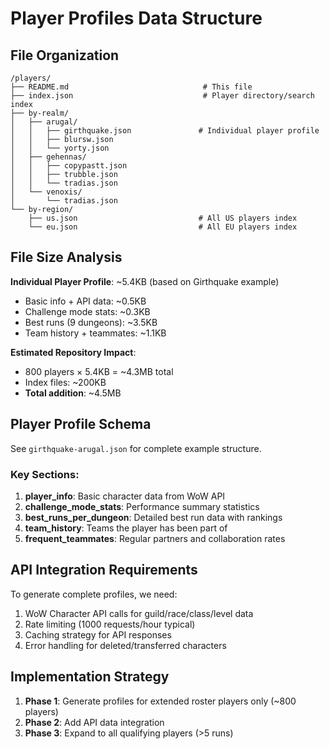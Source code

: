 # Player Profiles Data Structure

## File Organization

```
/players/
├── README.md                              # This file
├── index.json                             # Player directory/search index
├── by-realm/
│   ├── arugal/
│   │   ├── girthquake.json               # Individual player profile
│   │   ├── blursw.json
│   │   └── yorty.json
│   ├── gehennas/
│   │   ├── copypastt.json
│   │   ├── trubble.json
│   │   └── tradias.json
│   └── venoxis/
│       └── tradias.json
└── by-region/
    ├── us.json                           # All US players index
    └── eu.json                           # All EU players index
```

## File Size Analysis

**Individual Player Profile**: ~5.4KB (based on Girthquake example)

- Basic info + API data: ~0.5KB
- Challenge mode stats: ~0.3KB
- Best runs (9 dungeons): ~3.5KB
- Team history + teammates: ~1.1KB

**Estimated Repository Impact**:

- 800 players × 5.4KB = ~4.3MB total
- Index files: ~200KB
- **Total addition**: ~4.5MB

## Player Profile Schema

See `girthquake-arugal.json` for complete example structure.

### Key Sections:

1. **player_info**: Basic character data from WoW API
2. **challenge_mode_stats**: Performance summary statistics
3. **best_runs_per_dungeon**: Detailed best run data with rankings
4. **team_history**: Teams the player has been part of
5. **frequent_teammates**: Regular partners and collaboration rates

## API Integration Requirements

To generate complete profiles, we need:

1. WoW Character API calls for guild/race/class/level data
2. Rate limiting (1000 requests/hour typical)
3. Caching strategy for API responses
4. Error handling for deleted/transferred characters

## Implementation Strategy

1. **Phase 1**: Generate profiles for extended roster players only (~800 players)
2. **Phase 2**: Add API data integration
3. **Phase 3**: Expand to all qualifying players (>5 runs)
